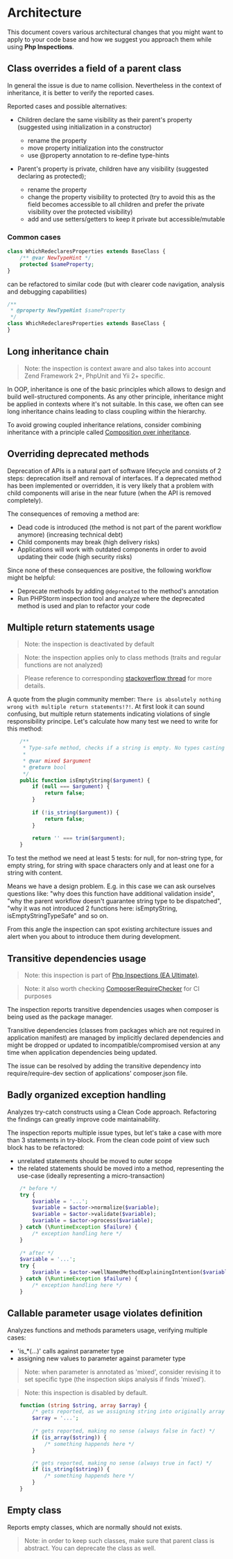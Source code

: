 # Architecture

This document covers various architectural changes that you might want to apply to your code base and how we suggest you approach them while using **Php Inspections**.

## Class overrides a field of a parent class

In general the issue is due to name collision. Nevertheless in the context of inheritance, it is better to verify the reported cases.

Reported cases and possible alternatives:

* Children declare the same visibility as their parent's property (suggested using initialization in a constructor)
    * rename the property
    * move property initialization into the constructor
    * use @property annotation to re-define type-hints

* Parent's property is private, children have any visibility (suggested declaring as protected);
    * rename the property
    * change the property visibility to protected (try to avoid this as the field becomes accessible to all children and prefer the private visibility over the protected visibility)
    * add and use setters/getters to keep it private but accessible/mutable

### Common cases

```php
class WhichRedeclaresProperties extends BaseClass {
    /** @var NewTypeHint */
    protected $sameProperty;
}
```
can be refactored to similar code (but with clearer code navigation, analysis and debugging capabilities)
```php
/**
 * @property NewTypeHint $sameProperty
 */
class WhichRedeclaresProperties extends BaseClass {
}
```

## Long inheritance chain

> Note: the inspection is context aware and also takes into account Zend Framework 2+, PhpUnit and Yii 2+ specific.

In OOP, inheritance is one of the basic principles which allows to design and build well-structured components. As any other principle, inheritance might be applied in contexts where it's not suitable. In this case, we often can see long inheritance chains leading to class coupling within the hierarchy.

To avoid growing coupled inheritance relations, consider combining inheritance with a principle called [Composition over inheritance](https://en.wikipedia.org/wiki/Composition_over_inheritance).

## Overriding deprecated methods

Deprecation of APIs is a natural part of software lifecycle and consists of 2 steps: deprecation itself and removal of interfaces. If a deprecated method has been implemented or overridden, it is very likely that a problem with child components will arise in the near future (when the API is removed completely).

The consequences of removing a method are:
* Dead code is introduced (the method is not part of the parent workflow anymore) (increasing technical debt)
* Child components may break (high delivery risks)
* Applications will work with outdated components in order to avoid updating their code (high security risks)

Since none of these consequences are positive, the following workflow might be helpful:
* Deprecate methods by adding `@deprecated` to the method's annotation
* Run PHPStorm inspection tool and analyze where the deprecated method is used and plan to refactor your code

## Multiple return statements usage

> Note: the inspection is deactivated by default

> Note: the inspection applies only to class methods (traits and regular functions are not analyzed)

> Please reference to corresponding [stackoverflow thread](https://stackoverflow.com/questions/36707/should-a-function-have-only-one-return-statement) 
> for more details.

A quote from the plugin community member: `There is absolutely nothing wrong with multiple return statements!?!`. 
At first look it can sound confusing, but multiple return statements indicating violations of single responsibility principe.
Let's calculate how many test we need to write for this method:
```php
    /**
     * Type-safe method, checks if a string is empty. No types casting magic allowed.
     * 
     * @var mixed $argument
     * @return bool
     */
    public function isEmptyString($argument) {
        if (null === $argument) {
            return false;
        }
        
        if (!is_string($argument)) {
            return false;
        }
        
        return '' === trim($argument);
    }
```

To test the method we need at least 5 tests: for null, for non-string type, for empty string, 
for string with space characters only and at least one for a string with content.

Means we have a design problem. E.g. in this case we can ask ourselves questions like: 
"why does this function have additional validation inside", "why the parent workflow doesn't guarantee string type to be dispatched",
"why it was not introduced 2 functions here: isEmptyString, isEmptyStringTypeSafe" and so on.

From this angle the inspection can spot existing architecture issues and alert when you about to introduce them during development.

## Transitive dependencies usage

> Note: this inspection is part of [Php Inspections (EA Ultimate)](http://plugins.jetbrains.com/plugin/10215-php-inspections-ea-ultimate-).

> Note: it also worth checking [ComposerRequireChecker](https://github.com/maglnet/ComposerRequireChecker) for CI purposes

The inspection reports transitive dependencies usages when composer is being used as the package manager.

Transitive dependencies (classes from packages which are not required in application manifest) are managed by implicitly 
declared dependencies and might be dropped or updated to incompatible/compromised version at any time when application 
dependencies being updated.

The issue can be resolved by adding the transitive dependency into require/require-dev section of applications' 
composer.json file.  

## Badly organized exception handling

Analyzes try-catch constructs using a Clean Code approach. Refactoring the findings can greatly improve code maintainability.

The inspection reports multiple issue types, but let's take a case with more than 3 statements in try-block.
From the clean code point of view such block has to be refactored:
- unrelated statements should be moved to outer scope
- the related statements should be moved into a method, representing the use-case (ideally representing a micro-transaction)

```php
    /* before */
    try {
        $variable = '...';
        $variable = $actor->normalize($variable);
        $variable = $actor->validate($variable);
        $variable = $actor->process($variable);
    } catch (\RuntimeException $failure) {
        /* exception handling here */
    }
    
    /* after */
    $variable = '...';
    try {
        $variable = $actor->wellNamedMethodExplainingIntention($variable);
    } catch (\RuntimeException $failure) {
        /* exception handling here */
    }
```

## Callable parameter usage violates definition

Analyzes functions and methods parameters usage, verifying multiple cases:
- 'is_*(...)' calls against parameter type
- assigning new values to parameter against parameter type

> Note: when parameter is annotated as 'mixed', consider revising it to set specific type (the inspection skips analysis if finds 'mixed').

> Note: this inspection is disabled by default.

```php
    function (string $string, array $array) {
        /* gets reported, as we assigning string into originally array variable */
        $array = '...'; 
        
        /* gets reported, making no sense (always false in fact) */
        if (is_array($string)) {
            /* something happends here */
        }

        /* gets reported, making no sense (always true in fact) */
        if (is_string($string)) {
            /* something happends here */
        }
    }
```

## Empty class

Reports empty classes, which are normally should not exists.

> Note: in order to keep such classes, make sure that parent class is abstract. You can deprecate the class as well.